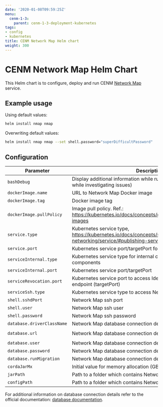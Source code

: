 ```yaml
---
date: '2020-01-08T09:59:25Z'
menu:
  cenm-1-3:
    parent: cenm-1-3-deployment-kubernetes
tags:
- config
- kubernetes
title: CENM Network Map Helm chart
weight: 300
---
```


# CENM Network Map Helm Chart

This Helm chart is to configure, deploy and run CENM [Network Map](network-map.md) service.

## Example usage

Using default values:

```bash
helm install nmap nmap
```

Overwriting default values:

```bash
helm install nmap nmap --set shell.password="superDifficultPassword"
```

## Configuration

| Parameter                     | Description                                              | Default value         |
| ----------------------------- | -------------------------------------------------------- | --------------------- |
| `bashDebug`                   | Display additional information while running bash scripts (useful while investigating issues) | `false` |
| `dockerImage.name`            | URL to Network Map Docker image                     | `acrcenm.azurecr.io/nmap/nmap` |
| `dockerImage.tag`             | Docker image tag | `1.2` |
| `dockerImage.pullPolicy`      | Image pull policy. Ref.: https://kubernetes.io/docs/concepts/containers/images/#updating-images | `Always` |
| `service.type`                | Kubernetes service type, https://kubernetes.io/docs/concepts/services-networking/service/#publishing-services-service-types | `LoadBalancer` |
| `service.port`                | Kubernetes service port/targetPort for external communication | `10000` |
| `serviceInternal.type`        | Kubernetes service type for internal communication between CENM components | `LoadBalancer` |
| `serviceInternal.port`        | Kubernetes service port/targetPort | `5052` |
| `serviceRevocation.port`      | Kubernetes service port to access Identity Manager's revocation endpoint (targetPort) | `5053` |
| `serviceSsh.type`             | Kubernetes service type to access Network Map ssh console | `LoadBalancer` |
| `shell.sshdPort`              | Network Map ssh port | `2222` |
| `shell.user`                  | Network Map ssh user | `nmap` |
| `shell.password`              | Network Map ssh password | `nmapP` |
| `database.driverClassName`    | Network Map database connection details | `org.h2.Driver` |
| `database.url`                | Network Map database connection details | `jdbc:h2:file:./h2/networkmap-persistence;DB_CLOSE_ON_EXIT=FALSE;LOCK_TIMEOUT=10000;WRITE_DELAY=0;AUTO_SERVER_PORT=0` |
| `database.user`               | Network Map database connection details | `example-db-user` |
| `database.password`           | Network Map database connection details | `example-db-password` |
| `database.runMigration`       | Network Map database connection details | `true` |
| `cordaJarMx`                  | Initial value for memory allocation (GB) | `1` |
| `jarPath`                     | Path to a folder which contains Network Map jar files | `bin` |
| `configPath`                  | Path to a folder which contains Network Map configuration file | `etc` |

For additional information on database connection details refer to the official documentation: [database documentation](config-database.md).
